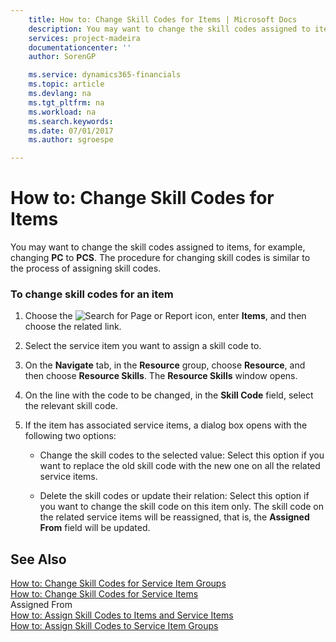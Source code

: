 ```yaml
---
    title: How to: Change Skill Codes for Items | Microsoft Docs
    description: You may want to change the skill codes assigned to items, for example, changing **PC** to **PCS**. The procedure for changing skill codes is similar to the process of assigning skill codes.
    services: project-madeira
    documentationcenter: ''
    author: SorenGP

    ms.service: dynamics365-financials
    ms.topic: article
    ms.devlang: na
    ms.tgt_pltfrm: na
    ms.workload: na
    ms.search.keywords:
    ms.date: 07/01/2017
    ms.author: sgroespe

---
```

# How to: Change Skill Codes for Items
You may want to change the skill codes assigned to items, for example, changing **PC** to **PCS**. The procedure for changing skill codes is similar to the process of assigning skill codes.  
  
### To change skill codes for an item  
  
1.  Choose the ![Search for Page or Report](media/ui-search/search_small.png "Search for Page or Report icon") icon, enter **Items**, and then choose the related link.  
  
2.  Select the service item you want to assign a skill code to.  
  
3.  On the **Navigate** tab, in the **Resource** group, choose **Resource**, and then choose **Resource Skills**. The **Resource Skills** window opens.  
  
4.  On the line with the code to be changed, in the **Skill Code** field, select the relevant skill code.  
  
5.  If the item has associated service items, a dialog box opens with the following two options:  
  
    -   Change the skill codes to the selected value: Select this option if you want to replace the old skill code with the new one on all the related service items.  
  
    -   Delete the skill codes or update their relation: Select this option if you want to change the skill code on this item only. The skill code on the related service items will be reassigned, that is, the **Assigned From** field will be updated.  
  
## See Also  
 [How to: Change Skill Codes for Service Item Groups](../how-to-change-skill-codes-for-service-item-groups.md)   
 [How to: Change Skill Codes for Service Items](../how-to-change-skill-codes-for-service-items.md)   
 Assigned From   
 [How to: Assign Skill Codes to Items and Service Items](../how-to-assign-skill-codes-to-items-and-service-items.md)   
 [How to: Assign Skill Codes to Service Item Groups](../how-to-assign-skill-codes-to-service-item-groups.md)